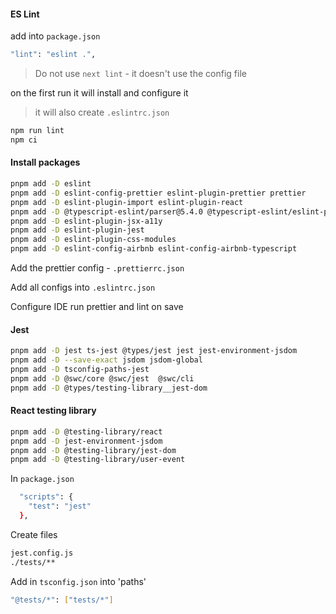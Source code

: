 #### ES Lint

add into `package.json`

```bash
"lint": "eslint .",
```

> Do not use `next lint` - it doesn't use the config file

on the first run it will install and configure it

> it will also create `.eslintrc.json`

```bash
npm run lint
npm ci
```

#### Install packages

```bash
pnpm add -D eslint
pnpm add -D eslint-config-prettier eslint-plugin-prettier prettier
pnpm add -D eslint-plugin-import eslint-plugin-react
pnpm add -D @typescript-eslint/parser@5.4.0 @typescript-eslint/eslint-plugin
pnpm add -D eslint-plugin-jsx-a11y
pnpm add -D eslint-plugin-jest
pnpm add -D eslint-plugin-css-modules
pnpm add -D eslint-config-airbnb eslint-config-airbnb-typescript
```

Add the prettier config - `.prettierrc.json`

Add all configs into `.eslintrc.json`

Configure IDE run prettier and lint on save

#### Jest

```bash
pnpm add -D jest ts-jest @types/jest jest jest-environment-jsdom
pnpm add -D --save-exact jsdom jsdom-global
pnpm add -D tsconfig-paths-jest
pnpm add -D @swc/core @swc/jest  @swc/cli
pnpm add -D @types/testing-library__jest-dom
```

#### React testing library

```bash
pnpm add -D @testing-library/react
pnpm add -D jest-environment-jsdom
pnpm add -D @testing-library/jest-dom
pnpm add -D @testing-library/user-event
```

In `package.json`

```bash
  "scripts": {
    "test": "jest"
  },
```

Create files

```bash
jest.config.js
./tests/**
```

Add in `tsconfig.json` into 'paths'

```bash
"@tests/*": ["tests/*"]
```
